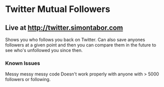 # Twitter Mutual Followers
## Live at http://twitter.simontabor.com

Shows you who follows you back on Twitter. Can also save anyones followers at a given point and then you can compare them in the future to see who's unfollowed you since then.

### Known Issues

Messy messy messy code
Doesn't work properly with anyone with > 5000 followers or following.